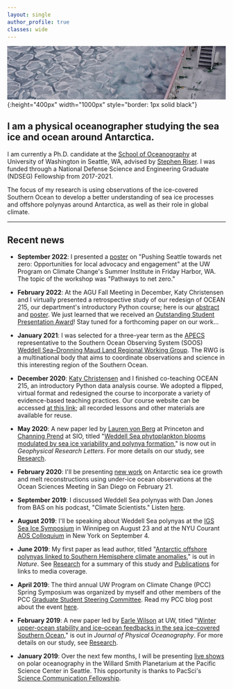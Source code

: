```yaml
---
layout: single
author_profile: true
classes: wide
---
```


![Sailing through sea ice](/assets/images/Pancake_ice.jpg){:height="400px" width="1000px" style="border: 1px solid black"}

## I am a physical oceanographer studying the sea ice and ocean around Antarctica.

I am currently a Ph.D. candidate at the [School of Oceanography](https://www.ocean.washington.edu) at University of Washington in Seattle, WA, advised by [Stephen Riser](https://environment.uw.edu/faculty/stephen-riser/). I was funded through a National Defense Science and Engineering Graduate (NDSEG) Fellowship from 2017-2021.

The focus of my research is using observations of the ice-covered Southern Ocean to develop a better understanding of sea ice processes and offshore polynyas around Antarctica, as well as their role in global climate.

---

## Recent news

* **September 2022**: I presented a [poster](https://drive.google.com/file/d/1i8ZHOGYXqMWO0tGKttS80YHMbWj5oVN6/view?usp=sharing) on "Pushing Seattle towards net zero: Opportunities for local advocacy and engagement" at the UW Program on Climate Change's Summer Institute in Friday Harbor, WA. The topic of the workshop was "Pathways to net zero."

* **February 2022**: At the AGU Fall Meeting in December, Katy Christensen and I virtually presented a retrospective study of our redesign of OCEAN 215, our department's introductory Python course; here is our [abstract](https://agu.confex.com/agu/fm21/meetingapp.cgi/Paper/998855) and [poster](https://drive.google.com/file/d/1u4c5tIvcFms4IAnmtk0cwTh1N3DCx3xo/view?usp=sharing). We just learned that we received an [Outstanding Student Presentation Award](https://connect.agu.org/education/honors/educationsectionospa)! Stay tuned for a forthcoming paper on our work...

* **January 2021**: I was selected for a three-year term as the [APECS](https://apecs.is) representative to the Southern Ocean Observing System (SOOS) [Weddell Sea–Dronning Maud Land Regional Working Group](http://www.soos.aq/activities/rwg/wsdml). The RWG is a multinational body that aims to coordinate observations and science in this interesting region of the Southern Ocean.

* **December 2020**: [Katy Christensen](https://www.ocean.washington.edu/home/Katy%20Christensen) and I finished co-teaching OCEAN 215, an introductory Python data analysis course. We adopted a flipped, virtual format and redesigned the course to incorporate a variety of evidence-based teaching practices. Our course website can be accessed [at this link](https://ethan-campbell.github.io/OCEAN_215/); all recorded lessons and other materials are available for reuse.

* **May 2020**: A new paper led by [Lauren von Berg](https://www.princeton.edu/news/2020/06/22/lauren-von-berg-class-2020-publishes-research-internship-studying-antarctic-sea-ice) at Princeton and [Channing Prend](https://cprend.github.io) at SIO, titled "[Weddell Sea phytoplankton blooms modulated by sea ice variability and polynya formation](https://agupubs.onlinelibrary.wiley.com/doi/10.1029/2020GL087954)," is now out in *Geophysical Research Letters*. For more details on our study, see [Research](/research/).

* **February 2020**: I'll be presenting [new work](https://agu.confex.com/agu/osm20/meetingapp.cgi/Paper/657323) on Antarctic sea ice growth and melt reconstructions using under-ice ocean observations at the Ocean Sciences Meeting in San Diego on February 21.

* **September 2019**: I discussed Weddell Sea polynyas with Dan Jones from BAS on his podcast, "Climate Scientists." Listen [here](https://anchor.fm/climate-scientists/episodes/Ethan-Campbell-e52ogj).

* **August 2019**: I'll be speaking about Weddell Sea polynyas at the [IGS Sea Ice Symposium](http://www.igswpg.com) in Winnipeg on August 23 and at the NYU Courant [AOS Colloquium](https://math.nyu.edu/dynamic/calendars/seminars/atmosphere-ocean-science-colloquium/) in New York on September 4.

* **June 2019**: My first paper as lead author, titled "[Antarctic offshore polynyas linked to Southern Hemisphere climate anomalies](https://www.nature.com/articles/s41586-019-1294-0)," is out in *Nature*. See [Research](/research/) for a summary of this study and [Publications](/publications/) for links to media coverage.

* **April 2019**: The third annual UW Program on Climate Change (PCC) Spring Symposium was organized by myself and other members of the PCC [Graduate Student Steering Committee](https://pcc.uw.edu/people/graduate-student-steering-committee/). Read my PCC blog post about the event [here](https://pcc.uw.edu/blog/2019/05/09/the-third-annual-spring-symposium-was-held-on-april-27-2019/).

* **February 2019**: A new paper led by [Earle Wilson](https://earlew.github.io) at UW, titled "[Winter upper-ocean stability and ice&ndash;ocean feedbacks in the sea ice&ndash;covered Southern Ocean](https://journals.ametsoc.org/doi/abs/10.1175/JPO-D-18-0184.1)," is out in *Journal of Physical Oceanography*. For more details on our study, see [Research](/research/).

* **January 2019**: Over the next few months, I will be presenting [live shows](https://www.pacificsciencecenter.org/events/planetarium-polar-300/) on polar oceanography in the Willard Smith Planetarium at the Pacific Science Center in Seattle. This opportunity is thanks to PacSci's [Science Communication Fellowship](https://www.pacificsciencecenter.org/fellowship/).


<!-- Global site tag (gtag.js) - Google Analytics -->
<script async src="https://www.googletagmanager.com/gtag/js?id=G-Y4L523YJ0J"></script>
<script>
  window.dataLayer = window.dataLayer || [];
  function gtag(){dataLayer.push(arguments);}
  gtag('js', new Date());

  gtag('config', 'G-Y4L523YJ0J');
</script>
